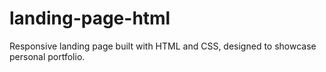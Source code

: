# landing-page-html
Responsive landing page built with HTML and CSS, designed to showcase personal portfolio.
